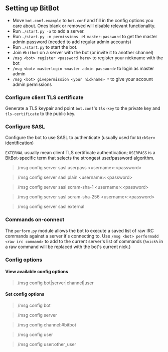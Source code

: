 ## Setting up BitBot

* Move `bot.conf.example` to `bot.conf` and fill in the config options you care about. Ones blank or removed will disable relevant functionality.
* Run `./start.py -a` to add a server.
* Run `./start.py -m permissions -M master-password` to get the master admin password (needed to add regular admin accounts)
* Run `./start.py` to start the bot.
* Join `#bitbot` on a server with the bot (or invite it to another channel)
* `/msg <bot> register <password here>` to register your nickname with the bot
* `/msg <bot> masterlogin <master admin password>` to login as master admin
* `/msg <bot> givepermission <your nickname> *` to give your account admin permissions

### Configure client TLS certificate

Generate a TLS keypair and point `bot.conf`'s `tls-key` to the private key and `tls-certificate` to the public key.

### Configure SASL

Configure the bot to use SASL to authenticate (usually used for `NickServ` identification)

`EXTERNAL` usually mean client TLS certificate authentication; `USERPASS` is a BitBot-specific term that selects the strongest user/password algorithm.

> /msg <bot> config server sasl userpass &lt;username>:&lt;password>

> /msg <bot> config server sasl plain &lt;username>:&lt;password>

> /msg <bot> config server sasl scram-sha-1 &lt;username>:&lt;password>

> /msg <bot> config server sasl scram-sha-256 &lt;username>:&lt;password>

> /msg <bot> config server sasl external

### Commands on-connect

The `perform.py` module allows the bot to execute a saved list of raw IRC commands against a server it's connecting to. Use `/msg <bot> performadd <raw irc command>` to add to the current server's list of commands (`%nick%` in a raw command will be replaced with the bot's current nick.)

### Config options

#### View available config options

> /msg <bot> config bot|server|channel|user

#### Set config options

> /msg <bot> config bot <setting> <value>

> /msg <bot> config server <setting> <value>

> /msg <bot> config channel:#bitbot <setting> <value>

> /msg <bot> config user <setting> <value>

> /msg <bot> config user:other_user <setting> <value>
